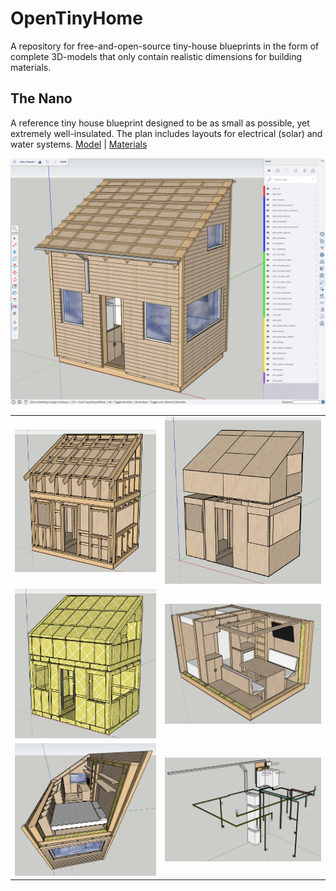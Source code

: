 # OpenTinyHome
A repository for free-and-open-source tiny-house blueprints in the form of complete 3D-models that only contain realistic dimensions for building materials.

## The Nano
A reference tiny house blueprint designed to be as small as possible, yet extremely well-insulated. The plan includes layouts for electrical (solar) and water systems. [Model](the_nano/model.skp) | [Materials](the_nano/materials.ods)

![img_0001](the_nano/images/img_0001.jpg)
<table>
    <tr>
        <td><img src="the_nano/images/img_0002.jpg"></td>
        <td><img src="the_nano/images/img_0003.jpg"></td>
    </tr>
    <tr>
        <td><img src="the_nano/images/img_0004.jpg"></td>
        <td><img src="the_nano/images/img_0005.jpg"></td>
    </tr>
    <tr>
        <td><img src="the_nano/images/img_0006.jpg"></td>
        <td><img src="the_nano/images/img_0007.jpg"></td>
    </tr>
</table>
